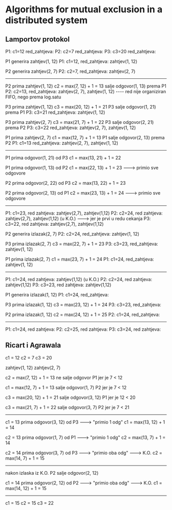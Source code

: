 # Algorithms for mutual exclusion in a distributed system
## Lamportov protokol 

P1: c1=12 red_zahtjeva: 
P2: c2=7  red_zahtjeva: 
P3: c3=20 red_zahtjeva: 

P1 generira zahtjev(1, 12)
P1: c1=12, red_zahtjeva: zahtjev(1, 12)

P2 generira zahtjev(2, 7)
P2: c2=7,  red_zahtjeva: zahtjev(2, 7)

-----------------------------------------------------

P2 prima zahtjev(1, 12)
c2 = max(7, 12) + 1 = 13
salje odgovor(1, 13) prema P1
P2: c2=13,  red_zahtjeva: zahtjev(2, 7), zahtjev(1, 12) ---- red nije organiziran FIFO, nego prema log.satu

P3 prima zahtjev(1, 12)
c3 = max(20, 12) + 1 = 21
P3 salje odgovor(1, 21) prema P1
P3: c3=21 red_zahtjeva: zahtjev(1, 12)

P3 prima zahtjev(2, 7)
c3 = max(21, 7) + 1 = 22
P3 salje odgovor(2, 21) prema P2
P3: c3=22 red_zahtjeva: zahtjev(2, 7), zahtjev(1, 12)

P1 prima zahtjev(2, 7) 
c1 = max(12, 7) + 1 = 13
P1 salje odgovor(2, 13) prema P2 
P1: c1=13 red_zahtjeva: zahtjev(2, 7), zahtjev(1, 12)

-----------------------------------------------------

P1 prima odgovor(1, 21) od P3
c1 = max(13, 21) + 1 = 22

P1 prima odgovor(1, 13) od P2
c1 = max(22, 13) + 1 = 23 ---> primio sve odgovore

P2 prima odgovor(2, 22) od P3
c2 = max(13, 22) + 1 = 23

P2 prima odgovor(2, 13) od P1
c2 = max(23, 13) + 1 = 24 ---> primio sve odgovore

-----------------------------------------------------

P1: c1=23, red zahtjeva: zahtjev(2,7), zahtjev(1,12)
P2: c2=24, red zahtjeva: zahtjev(2,7), zahtjev(1,12) (u K.O.) ---> jer je prvi u redu cekanja
P3: c3=22, red zahtjeva: zahtjev(2,7), zahtjev(1,12)

P2 generira izlazak(2, 7)
P2: c2=24, red_zahtjeva: zahtjev(1, 12)

P3 prima izlazak(2, 7)
c3 = max(22, 7) + 1 = 23
P3: c3=23, red_zahtjeva: zahtjev(1, 12)

P1 prima izlazak(2, 7)
c1 = max(23, 7) + 1 = 24
P1: c1=24, red_zahtjeva: zahtjev(1, 12)

-----------------------------------------------------

P1: c1=24, red zahtjeva: zahtjev(1,12) (u K.O.) 
P2: c2=24, red zahtjeva: zahtjev(1,12)
P3: c3=23, red zahtjeva: zahtjev(1,12)

P1 generira izlazak(1, 12)
P1: c1=24, red_zahtjeva: 

P3 prima izlazak(1, 12)
c3 = max(23, 12) + 1 = 24
P3: c3=23, red_zahtjeva: 

P2 prima izlazak(1, 12)
c2 = max(24, 12) + 1 = 25
P2: c1=24, red_zahtjeva:

-----------------------------------------------------

P1: c1=24, red zahtjeva:
P2: c2=25, red zahtjeva:
P3: c3=24, red zahtjeva:

## Ricart i Agrawala

c1 = 12
c2 = 7
c3 = 20

zahtjev(1, 12)
zahtjev(2, 7)

c2 = max(7, 12) + 1 = 13
ne salje odgovor P1 jer je 7 < 12

c1 = max(12, 7) + 1 = 13
salje odgovor(1, 7) P2 jer je 7 < 12

c3 = max(20, 12) + 1 = 21
salje odgovor(3, 12) P1 jer je 12 < 20

c3 = max(21, 7) + 1 = 22
salje odgovor(3, 7) P2 jer je 7 < 21

-----------------------------------------------------

c1 = 13 prima odgovor(3, 12) od P3 ---> "primio 1 odg"
c1 = max(13, 12) + 1 = 14

c2 = 13 prima odgovor(1, 7) od P1 ---> "primio 1 odg"
c2 = max(13, 7) + 1 = 14

c2 = 14 prima odgovor(3, 7) od P3 ---> "primio oba odg" ---> K.O.
c2 = max(14, 7) + 1 = 15 

-----------------------------------------------------

nakon izlaska iz K.O. 
P2 salje odgovor(2, 12)

c1 = 14 prima odgovor(2, 12) od P2 ---> "primio oba odg" ---> K.O.
c1 = max(14, 12) + 1 = 15

-----------------------------------------------------

c1 = 15
c2 = 15
c3 = 22
